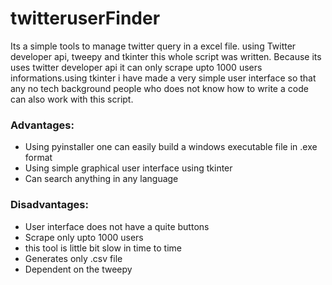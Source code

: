 # twitteruserFinder
Its a simple tools to manage twitter query in a excel file. using Twitter developer api, tweepy and tkinter this whole script was written. Because its uses twitter developer 
api it can only scrape upto 1000 users informations.using tkinter i have made a very simple user interface so that any no tech background people who does not know how to write
a code can also work with this script.

### Advantages:
- Using pyinstaller one can easily build a windows executable file in .exe format
- Using simple graphical user interface using tkinter 
- Can search anything in any language
### Disadvantages:
- User interface does not have a quite buttons 
- Scrape only upto 1000 users 
- this tool is little bit slow in time to time 
- Generates only .csv file 
- Dependent on the tweepy
